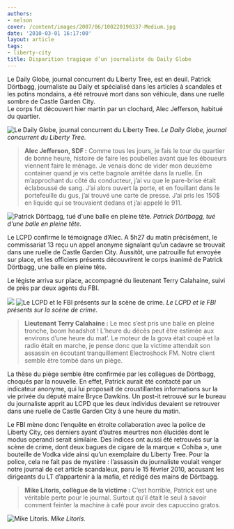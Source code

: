 ```yaml
---
authors:
- nelson
cover: /content/images/2007/06/100220190337-Medium.jpg
date: '2010-03-01 16:17:00'
layout: article
tags:
- liberty-city
title: Disparition tragique d’un journaliste du Daily Globe
---
```



Le Daily Globe, journal concurrent du Liberty Tree, est en deuil. Patrick Dörtbagg, journaliste au Daily et spécialisé dans les articles à scandales et les potins mondains, a été retrouvé mort dans son véhicule, dans une ruelle sombre de Castle Garden City.  
Le corps fut découvert hier martin par un clochard, Alec Jefferson, habitué du quartier.

![Le Daily Globe, journal concurrent du Liberty Tree.](/content/images/2007/06/100220190337-Medium.jpg)
_Le Daily Globe, journal concurrent du Liberty Tree._

> **Alec Jefferson, SDF :** Comme tous les jours, je fais le tour du quartier de bonne heure, histoire de faire les poubelles avant que les éboueurs viennent faire le ménage. Je venais donc de vider mon deuxième container quand je vis cette bagnole arrêtée dans la ruelle. En m’approchant du côté du conducteur, j’ai vu que le pare-brise était éclaboussé de sang. J’ai alors ouvert la porte, et en fouillant dans le portefeuille du gus, j’ai trouvé une carte de presse. J’ai pris les 150$ en liquide qui se trouvaient dedans et j’ai appelé le 911.

![Patrick Dörtbagg, tué d'une balle en pleine tête.](/content/images/2007/06/100220185342-Medium.jpg)
_Patrick Dörtbagg, tué d'une balle en pleine tête._

Le LCPD confirme le témoignage d’Alec. A 5h27 du matin précisément, le commissariat 13 reçu un appel anonyme signalant qu’un cadavre se trouvait dans une ruelle de Castle Garden City. Aussitôt, une patrouille fut envoyée sur place, et les officiers présents découvrirent le corps inanimé de Patrick Dörtbagg, une balle en pleine tête.

Le légiste arriva sur place, accompagné du lieutenant Terry Calahaine, suivi de près par deux agents du FBI.

![](/content/images/2007/06/100220185157-Medium.jpg)
![Le LCPD et le FBI présents sur la scène de crime.](/content/images/2007/06/100220185312-Medium.jpg)
_Le LCPD et le FBI présents sur la scène de crime._

> **Lieutenant Terry Calahaine :** Le mec s’est pris une balle en pleine tronche, boom headshot ! L’heure du décès peut être estimée aux environs d’une heure du mat’. Le moteur de la gova était coupé et la radio était en marche, je pense donc que la victime attendait son assassin en écoutant tranquillement Electroshock FM. Notre client semble être tombé dans un piège.

La thèse du piège semble être confirmée par les collègues de Dörtbagg, choqués par la nouvelle. En effet, Patrick aurait été contacté par un indicateur anonyme, qui lui proposait de croustillantes informations sur la vie privée du député maire Bryce Dawkins. Un post-it retrouvé sur le bureau du journaliste apprit au LCPD que les deux individus devaient se retrouver dans une ruelle de Castle Garden City à une heure du matin.

Le FBI mène donc l’enquête en étroite collaboration avec la police de Liberty City, ces derniers ayant d’autres meurtres non élucidés dont le modus operandi serait similaire. Des indices ont aussi été retrouvés sur la scène de crime, dont deux bagues de cigare de la marque « Cohiba », une bouteille de Vodka vide ainsi qu’un exemplaire du Liberty Tree. Pour la police, cela ne fait pas de mystère : l’assassin du journaliste voulait venger notre journal de cet article scandaleux, paru le 15 février 2010, accusant les dirigeants du LT d’appartenir à la mafia, et rédigé des mains de Dörtbagg.

> **Mike Litoris, collègue de la victime :** C’est horrible, Patrick est une véritable perte pour le journal. Surtout qu’il était le seul à savoir comment feinter la machine à café pour avoir des capuccino gratos.

![Mike Litoris.](/content/images/2007/06/100220190047-Medium.jpg)
_Mike Litoris._
